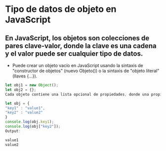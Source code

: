 # Tipo de datos de objeto en JavaScript
En JavaScript, los objetos son colecciones de pares clave-valor, donde la clave es una cadena y el valor puede ser cualquier tipo de datos.
----
- Puede crear un objeto vacío en JavaScript usando la sintaxis de "constructor de objetos" (nuevo Objeto()) o la sintaxis de "objeto literal" (llaves {...}).
````js
let obj1 = new Object();
let obj2 = {};
Cada objeto contiene una lista opcional de propiedades, donde una propiedad es un par clave:valor. Puede acceder a los valores del objeto mediante la notación de puntos o la notación tipo matriz (corchetes).

let obj = {
"key1" : "value1",
"key2" : "value2"
}
console.log(obj.key1);
console.log(obj["key2"]);
Output:

value1
value2
````